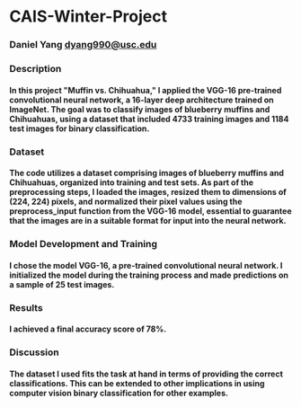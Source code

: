 # CAIS-Winter-Project
### Daniel Yang dyang990@usc.edu

### Description
#### In this project "Muffin vs. Chihuahua," I applied the VGG-16 pre-trained convolutional neural network, a 16-layer deep architecture trained on ImageNet. The goal was to classify images of blueberry muffins and Chihuahuas, using a dataset that included 4733 training images and 1184 test images for binary classification.

### Dataset
#### The code utilizes a dataset comprising images of blueberry muffins and Chihuahuas, organized into training and test sets. As part of the preprocessing steps, I loaded the images, resized them to dimensions of (224, 224) pixels, and normalized their pixel values using the preprocess_input function from the VGG-16 model, essential to guarantee that the images are in a suitable format for input into the neural network.

### Model Development and Training
#### I chose the model VGG-16, a pre-trained convolutional neural network. I initialized the model during the training process and made predictions on a sample of 25 test images. 

### Results
#### I achieved a final accuracy score of 78%.

### Discussion
#### The dataset I used fits the task at hand in terms of providing the correct classifications. This can be extended to other implications in using computer vision binary classification for other examples. 
